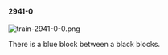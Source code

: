 #### 2941-0
![train-2941-0-0.png](https://github.com/lil-lab/nlvr/raw/master/nlvr/train/images/76/train-2941-0-0.png "train-2941-0-0.png")

There is a blue block between a black blocks.